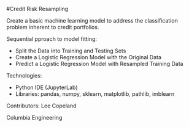 #Credit Risk Resampling

Create a basic machine learning model to address the classification problem inherent to credit portfolios.

Sequential pproach to model fitting:
* Split the Data into Training and Testing Sets
* Create a Logistic Regression Model with the Original Data
* Predict a Logistic Regression Model with Resampled Training Data

Technologies:
* Python IDE (JupyterLab)
* Libraries: pandas, numpy, sklearn, matplotlib, pathlib, imblearn 

Contributors:
Lee Copeland


Columbia Engineering
